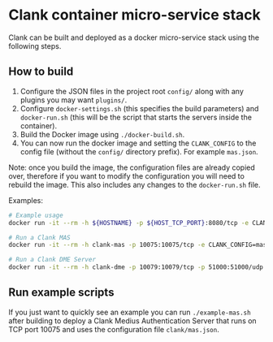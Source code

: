 # Clank container micro-service stack

Clank can be built and deployed as a docker micro-service stack using the
following steps.

## How to build

1. Configure the JSON files in the project root `config/` along with any plugins
   you may want `plugins/`.
2. Configure `docker-settings.sh` (this specifies the build parameters) and `docker-run.sh`
   (this will be the script that starts the servers inside the container).
2. Build the Docker image using `./docker-build.sh`.
3. You can now run the docker image and setting the `CLANK_CONFIG` to the config
   file (without the `config/` directory prefix). For example `mas.json`.

Note: once you build the image, the configuration files are already copied over,
therefore if you want to modify the configuration you will need to rebuild the image.
This also includes any changes to the `docker-run.sh` file.

Examples:

```bash
# Example usage
docker run -it --rm -h ${HOSTNAME} -p ${HOST_TCP_PORT}:8080/tcp -e CLANK_CONFIG=config.json --name ${CONTAINER_NAME} clank

# Run a Clank MAS
docker run -it --rm -h clank-mas -p 10075:10075/tcp -e CLANK_CONFIG=mas.json --name clank-mas clank

# Run a Clank DME Server
docker run -it --rm -h clank-dme -p 10079:10079/tcp -p 51000:51000/udp -e CLANK_CONFIG=dme.json --name clank-dme clank
```

## Run example scripts

If you just want to quickly see an example you can run `./example-mas.sh` after building
to deploy a Clank Medius Authentication Server that runs on TCP port 10075 and uses the
configuration file `clank/mas.json`.

